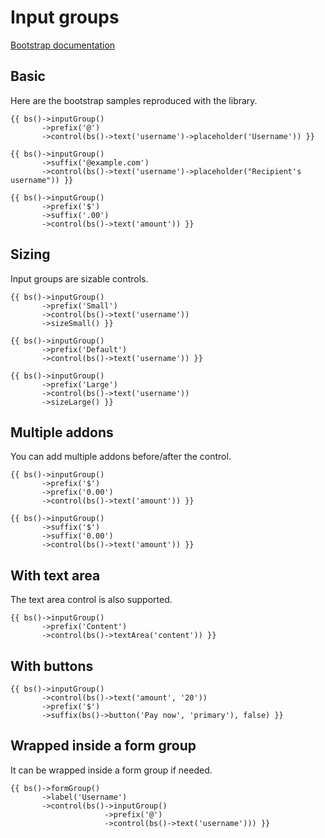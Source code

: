 # Input groups

[Bootstrap documentation](https://getbootstrap.com/docs/4.0/components/input-group/)

## Basic

Here are the bootstrap samples reproduced with the library.

```$php
{{ bs()->inputGroup()
       ->prefix('@')
       ->control(bs()->text('username')->placeholder('Username')) }}
```

```$php
{{ bs()->inputGroup()
       ->suffix('@example.com')
       ->control(bs()->text('username')->placeholder("Recipient's username")) }}
```

```$php
{{ bs()->inputGroup()
       ->prefix('$')
       ->suffix('.00')
       ->control(bs()->text('amount')) }}
```

## Sizing

Input groups are sizable controls.

```$php
{{ bs()->inputGroup()
       ->prefix('Small')
       ->control(bs()->text('username'))
       ->sizeSmall() }}
```

```$php
{{ bs()->inputGroup()
       ->prefix('Default')
       ->control(bs()->text('username')) }}
```

```$php
{{ bs()->inputGroup()
       ->prefix('Large')
       ->control(bs()->text('username'))
       ->sizeLarge() }}
```

## Multiple addons

You can add multiple addons before/after the control.

```$php
{{ bs()->inputGroup()
       ->prefix('$')
       ->prefix('0.00')
       ->control(bs()->text('amount')) }}
```

```$php
{{ bs()->inputGroup()
       ->suffix('$')
       ->suffix('0.00')
       ->control(bs()->text('amount')) }}
```

## With text area

The text area control is also supported.

```$php
{{ bs()->inputGroup()
       ->prefix('Content')
       ->control(bs()->textArea('content')) }}
```

## With buttons

```$php
{{ bs()->inputGroup()
       ->control(bs()->text('amount', '20'))
       ->prefix('$')
       ->suffix(bs()->button('Pay now', 'primary'), false) }}
```

## Wrapped inside a form group

It can be wrapped inside a form group if needed.

```$php
{{ bs()->formGroup()
       ->label('Username')
       ->control(bs()->inputGroup()
                     ->prefix('@')
                     ->control(bs()->text('username'))) }}
```
